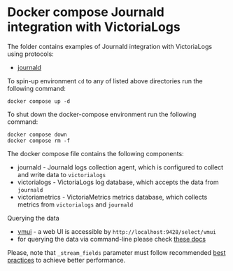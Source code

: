 # Docker compose Journald integration with VictoriaLogs

The folder contains examples of Journald integration with VictoriaLogs using protocols:

* [journald](./journald)

To spin-up environment `cd` to any of listed above directories run the following command:
```
docker compose up -d 
```

To shut down the docker-compose environment run the following command:
```
docker compose down
docker compose rm -f
```

The docker compose file contains the following components:

* journald - Journald logs collection agent, which is configured to collect and write data to `victorialogs`
* victorialogs - VictoriaLogs log database, which accepts the data from `journald`
* victoriametrics - VictoriaMetrics metrics database, which collects metrics from `victorialogs` and `journald`

Querying the data

* [vmui](https://docs.victoriametrics.com/victorialogs/querying/#vmui) - a web UI is accessible by `http://localhost:9428/select/vmui`
* for querying the data via command-line please check [these docs](https://docs.victoriametrics.com/victorialogs/querying/#command-line)

Please, note that `_stream_fields` parameter must follow recommended [best practices](https://docs.victoriametrics.com/victorialogs/keyconcepts/#stream-fields) to achieve better performance.
